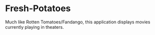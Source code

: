 # Fresh-Potatoes
Much like Rotten Tomatoes/Fandango, this application displays movies currently playing in theaters.

